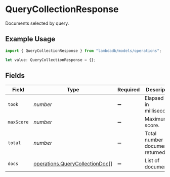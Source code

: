 # QueryCollectionResponse

Documents selected by query.

## Example Usage

```typescript
import { QueryCollectionResponse } from "lambdadb/models/operations";

let value: QueryCollectionResponse = {};
```

## Fields

| Field                                                                            | Type                                                                             | Required                                                                         | Description                                                                      |
| -------------------------------------------------------------------------------- | -------------------------------------------------------------------------------- | -------------------------------------------------------------------------------- | -------------------------------------------------------------------------------- |
| `took`                                                                           | *number*                                                                         | :heavy_minus_sign:                                                               | Elapsed time in milliseconds.                                                    |
| `maxScore`                                                                       | *number*                                                                         | :heavy_minus_sign:                                                               | Maximum score.                                                                   |
| `total`                                                                          | *number*                                                                         | :heavy_minus_sign:                                                               | Total number of documents returned.                                              |
| `docs`                                                                           | [operations.QueryCollectionDoc](../../models/operations/querycollectiondoc.md)[] | :heavy_minus_sign:                                                               | List of documents.                                                               |